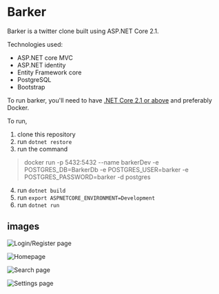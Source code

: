 # Barker

Barker is a twitter clone built using ASP.NET Core 2.1.

Technologies used:

 * ASP.NET core MVC
 * ASP.NET identity
 * Entity Framework core
 * PostgreSQL
 * Bootstrap 
 
To run barker, you'll need to have [.NET Core 2.1 or above](https://dotnet.microsoft.com/download) and preferably Docker.

 To run,
 
 1. clone this repository
 2. run `dotnet restore`
 3. run the command
 
  > docker run -p 5432:5432 --name barkerDev -e POSTGRES_DB=BarkerDb -e POSTGRES_USER=barker -e POSTGRES_PASSWORD=barker -d postgres
  
  4. run `dotnet build`
  5. run `export ASPNETCORE_ENVIRONMENT=Development`
  6. run `dotnet run`

## images

![Login/Register page](https://i.imgur.com/D8H4ycR.jpg)

![Homepage](https://i.imgur.com/iYlTvdM.png)

![Search page](https://i.imgur.com/Hc8DG4S.png)

![Settings page](https://i.imgur.com/DmIAfQW.png)
